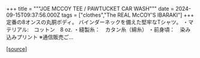 +++
title = """JOE MCCOY TEE / PAWTUCKET CAR WASH"""
date = 2024-09-15T09:37:56.000Z
tags = ["clothes","The REAL McCOY'S IBARAKI"]
+++
定番の8オンスの丸胴ボディ。 バインダーネックを備えた堅牢なTシャツ。 ・マテリアル:　コットン　8 oz. ・縫製糸：　カタン糸（綿糸） ・前身頃：　染み込みプリント ※通信販売ご...

[[source]](https://the-realmccoys.ocnk.net/product/1435)
